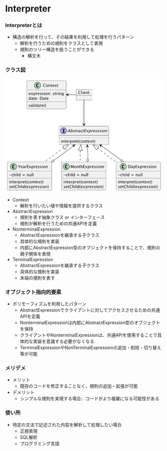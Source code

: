 # Interpreter

### Interpreterとは
- 構造の解析を行って、その結果を利用して処理を行うパターン
  - 解析を行うための規則をクラスとして表現
  - 規則のツリー構造を扱うことができる
    - 構文木

### クラス図
![クラス図](./%E3%82%AF%E3%83%A9%E3%82%B9%E5%9B%B3.png)

- Context
  - 解析を行いたい値や情報を提供するクラス
- AbstractExpression
  - 規則を表す抽象クラス or インターフェース
  - 規則が解析を行うための共通APIを定義
- NonterminalExpression
  - AbstractExpressionを継承する子クラス
  - 具体的な規則を実装
  - 内部にAbstractExpression型のオブジェクトを保持することで、規則の親子関係を表現
- TerminalExpression
  - AbstractExpressionを継承する子クラス
  - 具体的な規則を実装
  - 末端の規則を表す

### オブジェクト指向的要素
- ポリモーフィズムを利用したパターン
  - AbstractExpressionでクライアントに対してアクセスさせるための共通APIを定義
  - NonterminalExpressionは内部にAbstractExpression型のオブジェクトを保持
  - クライアントやNonterminalExpressionは、共通APIを使用することで具体的な実装を意識する必要がなくなる
  - TerminalExpressionやNonTerminalExpressionの追加・削除・切り替え等が可能

### メリデメ
- メリット
  - 既存のコードを修正することなく、規則の追加・拡張が可能
- デメリット
  - シンプルな規則を実現する場合、コードがより複雑になる可能性がある

### 使い所
- 特定の文法で記述された内容を解析して処理したい場合
  - 正規表現
  - SQL解析
  - プログラミング言語